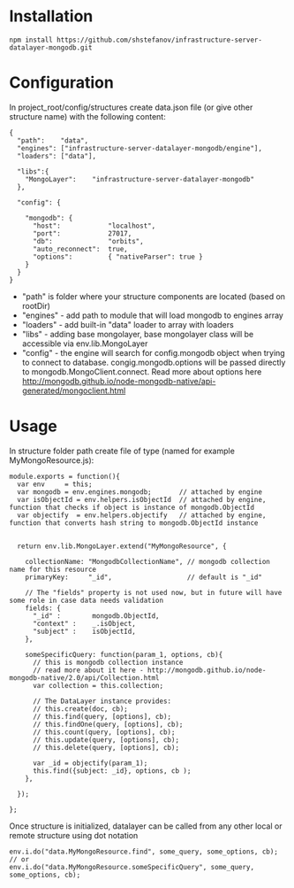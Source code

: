 Installation
============

    npm install https://github.com/shstefanov/infrastructure-server-datalayer-mongodb.git


Configuration
=============

In project_root/config/structures create data.json file (or give other structure name) with the following content:

    {
      "path":    "data", 
      "engines": ["infrastructure-server-datalayer-mongodb/engine"],
      "loaders": ["data"],

      "libs":{
        "MongoLayer":    "infrastructure-server-datalayer-mongodb"
      },

      "config": {

        "mongodb": {
          "host":            "localhost",
          "port":            27017,
          "db":              "orbits",
          "auto_reconnect":  true,
          "options":         { "nativeParser": true }
        }
      }
    }

- "path" is folder where your structure components are located (based on rootDir)
- "engines" - add path to module that will load mongodb to engines array
- "loaders" - add built-in "data" loader to array with loaders
- "libs" - adding base mongolayer, base mongolayer class will be accessible via env.lib.MongoLayer
- "config" - the engine will search for config.mongodb object when trying to connect to database. congig.mongodb.options will be passed directly to mongodb.MongoClient.connect. Read more about options here http://mongodb.github.io/node-mongodb-native/api-generated/mongoclient.html


Usage
=====

In structure folder path create file of type (named for example MyMongoResource.js):

    module.exports = function(){
      var env     = this;
      var mongodb = env.engines.mongodb;       // attached by engine
      var isObjectId = env.helpers.isObjectId  // attached by engine, function that checks if object is instance of mongodb.ObjectId
      var objectify  = env.helpers.objectify   // attached by engine, function that converts hash string to mongodb.ObjectId instance


      return env.lib.MongoLayer.extend("MyMongoResource", {
        
        collectionName: "MongodbCollectionName", // mongodb collection name for this resource
        primaryKey:     "_id",                   // default is "_id"

        // The "fields" property is not used now, but in future will have some role in case data needs validation
        fields: {
          "_id" :        mongodb.ObjectId,
          "context" :    _.isObject,
          "subject" :    isObjectId,
        },

        someSpecificQuery: function(param_1, options, cb){
          // this is mongodb collection instance
          // read more about it here - http://mongodb.github.io/node-mongodb-native/2.0/api/Collection.html
          var collection = this.collection;

          // The DataLayer instance provides:
          // this.create(doc, cb);
          // this.find(query, [options], cb);
          // this.findOne(query, [options], cb);
          // this.count(query, [options], cb);
          // this.update(query, [options], cb);
          // this.delete(query, [options], cb);

          var _id = objectify(param_1);
          this.find({subject: _id}, options, cb );
        },

      });

    };

Once structure is initialized, datalayer can be called from any other local or remote structure using dot notation

    env.i.do("data.MyMongoResource.find", some_query, some_options, cb);
    // or
    env.i.do("data.MyMongoResource.someSpecificQuery", some_query, some_options, cb);

